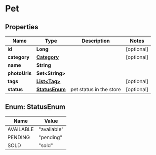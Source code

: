 

# Pet


## Properties

| Name | Type | Description | Notes |
|------------ | ------------- | ------------- | -------------|
|**id** | **Long** |  |  [optional] |
|**category** | [**Category**](Category.md) |  |  [optional] |
|**name** | **String** |  |  |
|**photoUrls** | **Set&lt;String&gt;** |  |  |
|**tags** | [**List&lt;Tag&gt;**](Tag.md) |  |  [optional] |
|**status** | [**StatusEnum**](#StatusEnum) | pet status in the store |  [optional] |



## Enum: StatusEnum

| Name | Value |
|---- | -----|
| AVAILABLE | &quot;available&quot; |
| PENDING | &quot;pending&quot; |
| SOLD | &quot;sold&quot; |


